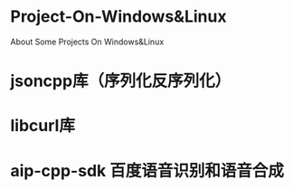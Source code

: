 # Project-On-Windows&Linux
About Some Projects On Windows&amp;Linux

# jsoncpp库（序列化反序列化）
# libcurl库
# aip-cpp-sdk 百度语音识别和语音合成
